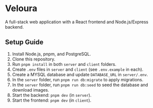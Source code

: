 # Veloura

A full-stack web application with a React frontend and Node.js/Express backend.

## Setup Guide

1. Install Node.js, pnpm, and PostgreSQL.
2. Clone this repository.
3. Run `pnpm install` in both `server` and `client` folders.
4. Create `.env` files in `server` and `client` (see `.env.example` in each).
5. Create a MYSQL database and update `DATABASE_URL` in `server/.env`.
6. In the `server` folder, run `pnpm run db:migrate` to apply migrations.
7. In the `server` folder, run `pnpm run db:seed` to seed the database and download images.
8. Start the backend: `pnpm dev` (in `server`).
9. Start the frontend: `pnpm dev` (in `client`).
